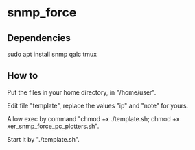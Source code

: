 # snmp_force
## Dependencies
sudo apt install snmp qalc tmux
## How to
Put the files in your home directory, in "/home/user".

Edit file "template", replace the values "ip" and "note" for yours.

Allow exec by command "chmod +x ./template.sh; chmod +x xer_snmp_force_pc_plotters.sh".

Start it by "./template.sh".
